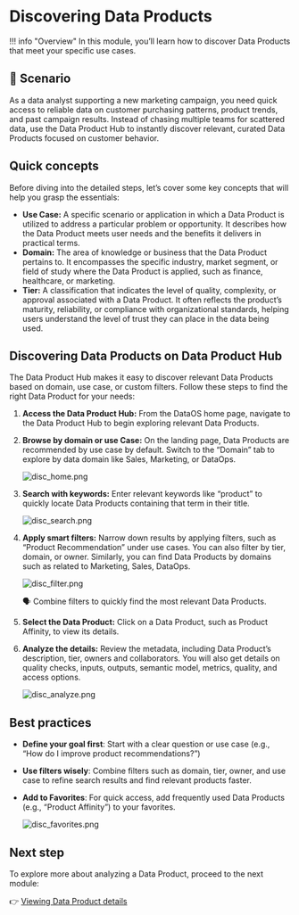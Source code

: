 # Discovering Data Products

!!! info "Overview"
    In this module, you’ll learn how to discover Data Products that meet your specific use cases. 

## 📘 Scenario

As a data analyst supporting a new marketing campaign, you need quick access to reliable data on customer purchasing patterns, product trends, and past campaign results. Instead of chasing multiple teams for scattered data, use the Data Product Hub to instantly discover relevant, curated Data Products focused on customer behavior.

<!-- > Explore the Hub to find a Data Product that helps you analyze sales and uncover product affinities—enabling smarter, loyalty-driven recommendations. -->

## Quick concepts

Before diving into the detailed steps, let’s cover some key concepts that will help you grasp the essentials:

- **Use Case:** A specific scenario or application in which a Data Product is utilized to address a particular problem or opportunity. It describes how the Data Product meets user needs and the benefits it delivers in practical terms.
- **Domain:** The area of knowledge or business that the Data Product pertains to. It encompasses the specific industry, market segment, or field of study where the Data Product is applied, such as finance, healthcare, or marketing.
- **Tier:** A classification that indicates the level of quality, complexity, or approval associated with a Data Product. It often reflects the product’s maturity, reliability, or compliance with organizational standards, helping users understand the level of trust they can place in the data being used.

## Discovering Data Products on Data Product Hub

The Data Product Hub makes it easy to discover relevant Data Products based on domain, use case, or custom filters. Follow these steps to find the right Data Product for your needs:

1. **Access the Data Product Hub:** From the DataOS home page, navigate to the Data Product Hub to begin exploring relevant Data Products.    
    <!-- ![disc_dataos.png](/getting_started/dataos_home.png) -->
    
2. **Browse by domain or use Case:** On the landing page, Data Products are recommended by use case by default. Switch to the “Domain” tab to explore by data domain like Sales, Marketing, or DataOps.
    
    ![disc_home.png](/learn_new/dp_consumer_learn_track/discover_dp/disc_home.png)
    
3. **Search with keywords:** Enter relevant keywords like “product” to quickly locate Data Products containing that term in their title.
    
    ![disc_search.png](/learn_new/dp_consumer_learn_track/discover_dp/disc_search.png)
    
4. **Apply smart filters:** Narrow down results by applying filters, such as “Product Recommendation” under use cases. You can also filter by tier, domain, or owner. Similarly, you can find Data Products by domains such as related to Marketing, Sales, DataOps.
    
    ![disc_filter.png](/learn_new/dp_consumer_learn_track/discover_dp/disc_filter.png)
    
    <aside class="callout">
    🗣 Combine filters to quickly find the most relevant Data Products.
    </aside>
    
5. **Select the Data Product:** Click on a Data Product, such as Product Affinity, to view its details.
    
6. **Analyze the details:** Review the metadata, including Data Product’s description, tier, owners and collaborators. You will also get details on quality checks, inputs, outputs, semantic model, metrics, quality, and access options.
    
    ![disc_analyze.png](/learn_new/dp_consumer_learn_track/discover_dp/disc_analyze.png)
    

## Best practices

- **Define your goal first**: Start with a clear question or use case (e.g., “How do I improve product recommendations?”)

- **Use filters wisely**: Combine filters such as domain, tier, owner, and use case to refine search results and find relevant products faster.

- **Add to Favorites**: For quick access, add frequently used Data Products (e.g., “Product Affinity”) to your favorites.
    
    ![disc_favorites.png](/learn_new/dp_consumer_learn_track/discover_dp/disc_favorites.png)
    
## Next step

To explore more about analyzing a Data Product, proceed to the next module:

👉 [Viewing Data Product details](/learn_new/dp_consumer_learn_track/view_dp_info/)
